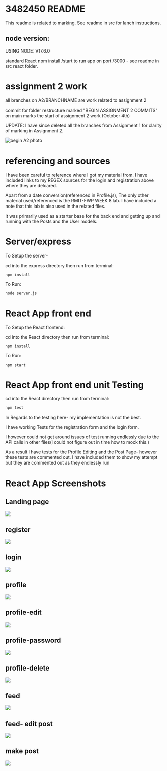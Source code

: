 # 3482450 README

This readme is related to marking. See readme in src for lanch instructions.

## node version:

USING NODE: V17.6.0

standard React npm install /start to run app on port /3000 - see readme in src react folder.

# assignment 2 work

all branches on A2/BRANCHNAME are work related to assignment 2

commit for folder restructure marked "BEGIN ASSIGNMENT 2 COMMITS" on main marks the start of assignment 2 work (October 4th)

UPDATE: I have since deleted all the branches from Assignment 1 for clarity of marking in Assignment 2.

<img src="./ReadMeImages/A2_Main.png" alt="begin A2 photo" title="begin A2 photo">

# referencing and sources

I have been careful to reference where I got my material from. I have included links to my REGEX sources for the login and registration above where they are delcared.

Apart from a date conversion(referenced in Profile.js), The only other material used/referenced is the RMIT-FWP WEEK 8 lab. I have included a note that this lab is also used in the related files.

It was primarily used as a starter base for the back end and getting up and running with the Posts and the User models.

# Server/express

To Setup the server-

cd into the express directory then run from terminal:

`npm install`

To Run:

`node server.js`

# React App front end

To Setup the React frontend:

cd into the React directory then run from terminal:

`npm install`

To Run:

`npm start`

# React App front end unit Testing

cd into the React directory then run from terminal:

`npm test`

In Regards to the testing here- my implementation is not the best.

I have working Tests for the registration form and the login form.

I however could not get around issues of test running endlessly due to the API calls in other files(I could not figure out in time how to mock this.)

As a result I have tests for the Profile Editing and the Post Page- however these tests are commented out. I have included them to show my attempt but they are commented out as they endlessly run

# React App Screenshots

## Landing page

<img src="./ReadMeImages/landingPage.png">

## register

<img src="./ReadMeImages/register.png">

## login

<img src="./ReadMeImages/login.png">

## profile

<img src="./ReadMeImages/profile.png">

## profile-edit

<img src="./ReadMeImages/edit.png">

## profile-password

<img src="./ReadMeImages/passwordChange.png">

## profile-delete

<img src="./ReadMeImages/delete.png">

## feed

<img src="./ReadMeImages/feed.png">

## feed- edit post

<img src="./ReadMeImages/post-edit.png">

## make post

<img src="./ReadMeImages/makePost.png">
